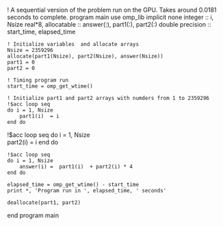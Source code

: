 ! A sequential version of the problem run on the GPU. Takes around 0.0181 seconds to complete.
program main 
    use omp_lib
    implicit none 
    integer              :: i, Nsize
    real*8, allocatable  :: answer(:), part1(:), part2(:)
    double precision     :: start_time, elapsed_time

    ! Initialize variables  and allocate arrays 
    Nsize = 2359296
    allocate(part1(Nsize), part2(Nsize), answer(Nsize))
    part1 = 0
    part2 = 0

    ! Timing program run
    start_time = omp_get_wtime()

    ! Initialize part1 and part2 arrays with numders from 1 to 2359296
    !$acc loop seq
    do i = 1, Nsize  
        part1(i)  = i
    end do 

   !$acc loop seq
    do i = 1, Nsize  
        part2(i)  = i
    end do 

    !$acc loop seq
    do i = 1, Nsize  
        answer(i) =  part1(i)  + part2(i) * 4
    end do 

    elapsed_time = omp_get_wtime() - start_time
    print *, 'Program run in ', elapsed_time, ' seconds'

    deallocate(part1, part2)
end program main

